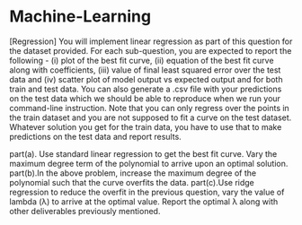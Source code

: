 # Machine-Learning
 [Regression] You will implement linear regression as part of this question for the dataset provided. For each sub-question, you are expected to report the following - (i) plot of the best fit curve, (ii) equation of the best fit curve along with coefficients, (iii) value of final least squared error over the test data and (iv) scatter plot of model output vs expected output and for both train and test data. You can also generate a .csv file with your predictions on the test data which we should be able to reproduce when we run your command-line instruction.
Note that you can only regress over the points in the train dataset and you are not supposed to fit a curve on the test dataset. Whatever solution you get for the train data, you have to use that to make predictions on the test data and report results.

part(a). Use standard linear regression to get the best fit curve. Vary the maximum degree term of the polynomial to arrive upon an optimal solution.
part(b).In the above problem, increase the maximum degree of the polynomial such that the curve overfits the data.
part(c).Use ridge regression to reduce the overfit in the previous question, vary the value of lambda (λ) to arrive at the optimal value. Report the optimal λ along with other deliverables previously mentioned.
